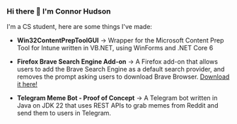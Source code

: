 ### Hi there 👋 I'm Connor Hudson

I'm a CS student, here are some things I've made:

- **Win32ContentPrepToolGUI** -> Wrapper for the Microsoft Content Prep Tool for Intune written in VB.NET, using WinForms and .NET Core 6

- **Firefox Brave Search Engine Add-on** -> A Firefox add-on that allows users to add the Brave Search Engine as a default search provider, and removes the prompt asking users to download Brave Browser. [Download it here!](https://addons.mozilla.org/en-US/firefox/addon/brave-search-engine/)

- **Telegram Meme Bot - Proof of Concept** -> A Telegram bot written in Java on JDK 22 that uses REST APIs to grab memes from Reddit and send them to users in Telegram.
